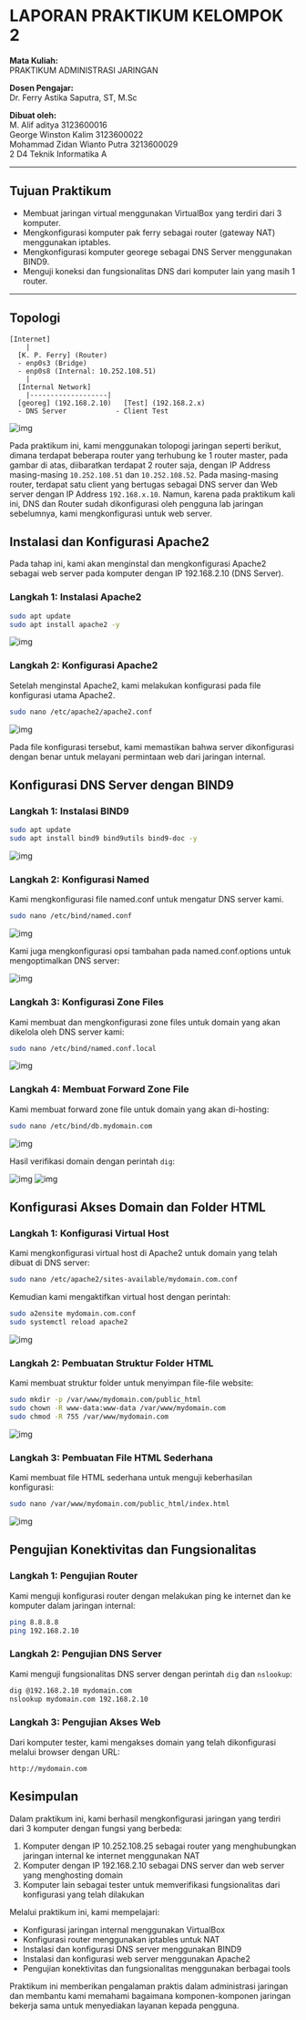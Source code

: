 # LAPORAN PRAKTIKUM KELOMPOK 2

**Mata Kuliah:**  
PRAKTIKUM ADMINISTRASI JARINGAN

**Dosen Pengajar:**  
Dr. Ferry Astika Saputra, ST, M.Sc

**Dibuat oleh:**  
M. Alif aditya 3123600016  
George Winston Kalim 3123600022  
Mohammad Zidan Wianto Putra 3213600029  
2 D4 Teknik Informatika A  

---

## Tujuan Praktikum
- Membuat jaringan virtual menggunakan VirtualBox yang terdiri dari 3 komputer.
- Mengkonfigurasi komputer pak ferry sebagai router (gateway NAT) menggunakan iptables.
- Mengkonfigurasi komputer georege sebagai DNS Server menggunakan BIND9.
- Menguji koneksi dan fungsionalitas DNS dari komputer lain yang masih 1 router.

---

## Topologi

```
[Internet]
    |
  [K. P. Ferry] (Router)
  - enp0s3 (Bridge)
  - enp0s8 (Internal: 10.252.108.51)
    |
  [Internal Network]
    |-------------------|
  [georeg] (192.168.2.10)   [Test] (192.168.2.x)
  - DNS Server            - Client Test
```

![img](realCaseDomain-documentation/miniTopologi.png)

Pada praktikum ini, kami menggunakan tolopogi jaringan seperti berikut, dimana terdapat beberapa router yang terhubung ke 1 router master, pada gambar di atas, diibaratkan terdapat 2 router saja, dengan IP Address masing-masing `10.252.108.51` dan `10.252.108.52`. Pada masing-masing router, terdapat satu client yang bertugas sebagai DNS server dan Web server dengan IP Address `192.168.x.10`.
Namun, karena pada praktikum kali ini, DNS dan Router sudah dikonfigurasi oleh pengguna lab jaringan sebelumnya, kami mengkonfigurasi untuk web server.

## Instalasi dan Konfigurasi Apache2

Pada tahap ini, kami akan menginstal dan mengkonfigurasi Apache2 sebagai web server pada komputer dengan IP 192.168.2.10 (DNS Server).

### Langkah 1: Instalasi Apache2

```bash
sudo apt update
sudo apt install apache2 -y
```

![img](realCaseDomain-documentation/instalasiApache.jpeg)

### Langkah 2: Konfigurasi Apache2

Setelah menginstal Apache2, kami melakukan konfigurasi pada file konfigurasi utama Apache2.

```bash
sudo nano /etc/apache2/apache2.conf
```

![img](realCaseDomain-documentation/apache2Conf.jpeg)

Pada file konfigurasi tersebut, kami memastikan bahwa server dikonfigurasi dengan benar untuk melayani permintaan web dari jaringan internal.

## Konfigurasi DNS Server dengan BIND9

### Langkah 1: Instalasi BIND9

```bash
sudo apt update
sudo apt install bind9 bind9utils bind9-doc -y
```

![img](realCaseDomain-documentation/instalasiBind9.jpeg)

### Langkah 2: Konfigurasi Named

Kami mengkonfigurasi file named.conf untuk mengatur DNS server kami.

```bash
sudo nano /etc/bind/named.conf
```

![img](realCaseDomain-documentation/namedConf.png)

Kami juga mengkonfigurasi opsi tambahan pada named.conf.options untuk mengoptimalkan DNS server:

![img](realCaseDomain-documentation/namedConfOptions.png)

### Langkah 3: Konfigurasi Zone Files

Kami membuat dan mengkonfigurasi zone files untuk domain yang akan dikelola oleh DNS server kami:

```bash
sudo nano /etc/bind/named.conf.local
```

![img](realCaseDomain-documentation/namedCheckZone.png)

### Langkah 4: Membuat Forward Zone File

Kami membuat forward zone file untuk domain yang akan di-hosting:

```bash
sudo nano /etc/bind/db.mydomain.com
```

![img](realCaseDomain-documentation/digDomain.png)

Hasil verifikasi domain dengan perintah `dig`:

![img](realCaseDomain-documentation/digDomainLain1.png)
![img](realCaseDomain-documentation/digDomainLain2.png)

## Konfigurasi Akses Domain dan Folder HTML

### Langkah 1: Konfigurasi Virtual Host

Kami mengkonfigurasi virtual host di Apache2 untuk domain yang telah dibuat di DNS server:

```bash
sudo nano /etc/apache2/sites-available/mydomain.com.conf
```

Kemudian kami mengaktifkan virtual host dengan perintah:
```bash
sudo a2ensite mydomain.com.conf
sudo systemctl reload apache2
```

![img](realCaseDomain-documentation/aksesDomainHtml.jpeg)

### Langkah 2: Pembuatan Struktur Folder HTML

Kami membuat struktur folder untuk menyimpan file-file website:

```bash
sudo mkdir -p /var/www/mydomain.com/public_html
sudo chown -R www-data:www-data /var/www/mydomain.com
sudo chmod -R 755 /var/www/mydomain.com
```

![img](realCaseDomain-documentation/folderHtml.jpeg)

### Langkah 3: Pembuatan File HTML Sederhana

Kami membuat file HTML sederhana untuk menguji keberhasilan konfigurasi:

```bash
sudo nano /var/www/mydomain.com/public_html/index.html
```

![img](realCaseDomain-documentation/htmlFile.jpeg)

## Pengujian Konektivitas dan Fungsionalitas

### Langkah 1: Pengujian Router

Kami menguji konfigurasi router dengan melakukan ping ke internet dan ke komputer dalam jaringan internal:

```bash
ping 8.8.8.8
ping 192.168.2.10
```

### Langkah 2: Pengujian DNS Server

Kami menguji fungsionalitas DNS server dengan perintah `dig` dan `nslookup`:

```bash
dig @192.168.2.10 mydomain.com
nslookup mydomain.com 192.168.2.10
```

### Langkah 3: Pengujian Akses Web

Dari komputer tester, kami mengakses domain yang telah dikonfigurasi melalui browser dengan URL:
```
http://mydomain.com
```

## Kesimpulan

Dalam praktikum ini, kami berhasil mengkonfigurasi jaringan yang terdiri dari 3 komputer dengan fungsi yang berbeda:
1. Komputer dengan IP 10.252.108.25 sebagai router yang menghubungkan jaringan internal ke internet menggunakan NAT
2. Komputer dengan IP 192.168.2.10 sebagai DNS server dan web server yang menghosting domain
3. Komputer lain sebagai tester untuk memverifikasi fungsionalitas dari konfigurasi yang telah dilakukan

Melalui praktikum ini, kami mempelajari:
- Konfigurasi jaringan internal menggunakan VirtualBox
- Konfigurasi router menggunakan iptables untuk NAT
- Instalasi dan konfigurasi DNS server menggunakan BIND9
- Instalasi dan konfigurasi web server menggunakan Apache2
- Pengujian konektivitas dan fungsionalitas menggunakan berbagai tools

Praktikum ini memberikan pengalaman praktis dalam administrasi jaringan dan membantu kami memahami bagaimana komponen-komponen jaringan bekerja sama untuk menyediakan layanan kepada pengguna.
